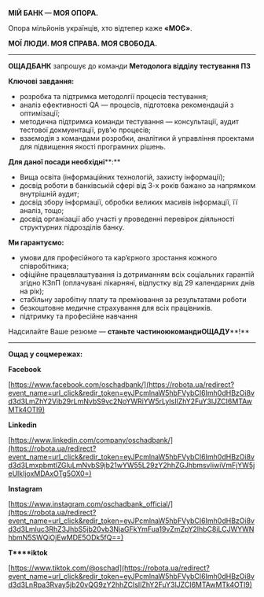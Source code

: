 **МІЙ БАНК — МОЯ ОПОРА.**

Опора мільйонів українців, хто відтепер каже **«МОЄ»**.

**МОЇ ЛЮДИ. МОЯ СПРАВА. МОЯ СВОБОДА.**

****

**ОЩАДБАНК** запрошує до команди **Методолога відділу тестування ПЗ**

**Ключові завдання:**

  * розробка та підтримка методолгії процесів тестування;
  * аналіз ефективності QA — процесів, підготовка рекомендацій з оптимізації;
  * методична підтримка команди тестування — консультації, аудит тестової докмуентації, рув’ю процесів;
  * взаємодія з командами розробки, аналітики й управління проектами для підвищення якості програмних рішень.

**Для даної посади необхідні****:**

  * Вища освіта (інформаційних технологій, захисту інформації);
  * досвід роботи в банківській сфері від 3-х років бажано за напрямком внутрішній аудит;
  * досвід збору інформації, обробки великих масивів інформації, її аналіз, тощо;
  * досвід організації або участі у проведенні перевірок діяльності структурних підрозділів банку.

**Ми гарантуємо:**

  * умови для професійного та кар’єрного зростання кожного співробітника;
  * офіційне працевлаштування із дотриманням всіх соціальних гарантій згідно КЗпП (оплачувані лікарняні, відпустку від 29 календарних днів на рік);
  * стабільну заробітну плату та преміювання за результатами роботи
  * безкоштовне медичне страхування для всіх працівників.
  * підтримку та професійне навчання 

Надсилайте Ваше резюме — **станьте частиною****команди****ОЩАДУ****!**

****

**Ощад у соцмережах:**

**Facebook**

[https://www.facebook.com/oschadbank/](https://robota.ua/redirect?event_name=url_click&redir_token=eyJPcmlnaW5hbFVybCI6Imh0dHBzOi8vd3d3LmZhY2Vib29rLmNvbS9vc2NoYWRiYW5rLyIsIlZhY2FuY3lJZCI6MTAwMTk4OTl9)

**Linkedin**

[https://www.linkedin.com/company/oschadbank/](https://robota.ua/redirect?event_name=url_click&redir_token=eyJPcmlnaW5hbFVybCI6Imh0dHBzOi8vd3d3LmxpbmtlZGluLmNvbS9jb21wYW55L29zY2hhZGJhbmsvIiwiVmFjYW5jeUlkIjoxMDAxOTg5OX0=)

**Instagram**

[https://www.instagram.com/oschadbank_official/](https://robota.ua/redirect?event_name=url_click&redir_token=eyJPcmlnaW5hbFVybCI6Imh0dHBzOi8vd3d3Lmluc3RhZ3JhbS5jb20vb3NjaGFkYmFua19vZmZpY2lhbC8iLCJWYWNhbmN5SWQiOjEwMDE5ODk5fQ==)

**T****iktok**

[https://www.tiktok.com/@oschad](https://robota.ua/redirect?event_name=url_click&redir_token=eyJPcmlnaW5hbFVybCI6Imh0dHBzOi8vd3d3LnRpa3Rvay5jb20vQG9zY2hhZCIsIlZhY2FuY3lJZCI6MTAwMTk4OTl9)